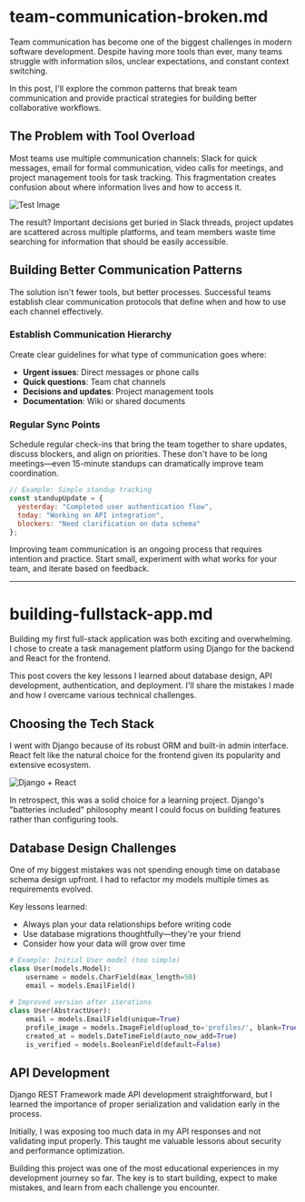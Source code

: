 # team-communication-broken.md

Team communication has become one of the biggest challenges in modern software development. Despite having more tools than ever, many teams struggle with information silos, unclear expectations, and constant context switching.

In this post, I'll explore the common patterns that break team communication and provide practical strategies for building better collaborative workflows.

## The Problem with Tool Overload

Most teams use multiple communication channels: Slack for quick messages, email for formal communication, video calls for meetings, and project management tools for task tracking. This fragmentation creates confusion about where information lives and how to access it.

![Test Image](https://i.ibb.co/5W7m3ftM/IMG-2394.jpg)


The result? Important decisions get buried in Slack threads, project updates are scattered across multiple platforms, and team members waste time searching for information that should be easily accessible.

## Building Better Communication Patterns

The solution isn't fewer tools, but better processes. Successful teams establish clear communication protocols that define when and how to use each channel effectively.

### Establish Communication Hierarchy

Create clear guidelines for what type of communication goes where:

- **Urgent issues**: Direct messages or phone calls
- **Quick questions**: Team chat channels  
- **Decisions and updates**: Project management tools
- **Documentation**: Wiki or shared documents

### Regular Sync Points

Schedule regular check-ins that bring the team together to share updates, discuss blockers, and align on priorities. These don't have to be long meetings—even 15-minute standups can dramatically improve team coordination.

```javascript
// Example: Simple standup tracking
const standupUpdate = {
  yesterday: "Completed user authentication flow",
  today: "Working on API integration", 
  blockers: "Need clarification on data schema"
};
```

Improving team communication is an ongoing process that requires intention and practice. Start small, experiment with what works for your team, and iterate based on feedback.

---

# building-fullstack-app.md

Building my first full-stack application was both exciting and overwhelming. I chose to create a task management platform using Django for the backend and React for the frontend.

This post covers the key lessons I learned about database design, API development, authentication, and deployment. I'll share the mistakes I made and how I overcame various technical challenges.

## Choosing the Tech Stack

I went with Django because of its robust ORM and built-in admin interface. React felt like the natural choice for the frontend given its popularity and extensive ecosystem.

![Django + React](https://images.unsplash.com/photo-1555066931-4365d14bab8c?w=800)

In retrospect, this was a solid choice for a learning project. Django's "batteries included" philosophy meant I could focus on building features rather than configuring tools.

## Database Design Challenges

One of my biggest mistakes was not spending enough time on database schema design upfront. I had to refactor my models multiple times as requirements evolved.

Key lessons learned:
- Always plan your data relationships before writing code
- Use database migrations thoughtfully—they're your friend  
- Consider how your data will grow over time

```python
# Example: Initial User model (too simple)
class User(models.Model):
    username = models.CharField(max_length=50)
    email = models.EmailField()
    
# Improved version after iterations
class User(AbstractUser):
    email = models.EmailField(unique=True)
    profile_image = models.ImageField(upload_to='profiles/', blank=True)
    created_at = models.DateTimeField(auto_now_add=True)
    is_verified = models.BooleanField(default=False)
```

## API Development

Django REST Framework made API development straightforward, but I learned the importance of proper serialization and validation early in the process.

Initially, I was exposing too much data in my API responses and not validating input properly. This taught me valuable lessons about security and performance optimization.

Building this project was one of the most educational experiences in my development journey so far. The key is to start building, expect to make mistakes, and learn from each challenge you encounter.